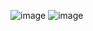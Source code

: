 ![image](https://github.com/McallyLy/InterfaceTestTool/img/1.png)
![image](https://github.com/McallyLy/InterfaceTestTool/img/2.png)
